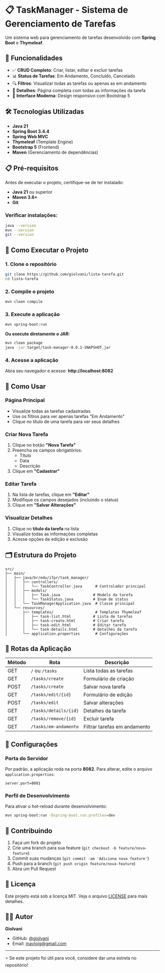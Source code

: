 # 📋 TaskManager - Sistema de Gerenciamento de Tarefas

Um sistema web para gerenciamento de tarefas desenvolvido com **Spring Boot** e **Thymeleaf**.

## 🚀 Funcionalidades

- ✅ **CRUD Completo**: Criar, listar, editar e excluir tarefas
- 📊 **Status de Tarefas**: Em Andamento, Concluído, Cancelado
- 🔍 **Filtros**: Visualizar todas as tarefas ou apenas as em andamento
- 📄 **Detalhes**: Página completa com todas as informações da tarefa
- 🎨 **Interface Moderna**: Design responsivo com Bootstrap 5

## 🛠️ Tecnologias Utilizadas

- **Java 21**
- **Spring Boot 3.4.4**
- **Spring Web MVC**
- **Thymeleaf** (Template Engine)
- **Bootstrap 5** (Frontend)
- **Maven** (Gerenciamento de dependências)

## 📋 Pré-requisitos

Antes de executar o projeto, certifique-se de ter instalado:

- **Java 21** ou superior
- **Maven 3.6+**
- **Git**

### Verificar instalações:
```bash
java --version
mvn --version
git --version
```

## 🚀 Como Executar o Projeto

### 1. Clone o repositório
```bash
git clone https://github.com/giolvani/lista-tarefa.git
cd lista-tarefa
```

### 2. Compile o projeto
```bash
mvn clean compile
```

### 3. Execute a aplicação
```bash
mvn spring-boot:run
```

**Ou execute diretamente o JAR:**
```bash
mvn clean package
java -jar target/task-manager-0.0.1-SNAPSHOT.jar
```

### 4. Acesse a aplicação
Abra seu navegador e acesse: **http://localhost:8082**

## 📱 Como Usar

### Página Principal
- Visualize todas as tarefas cadastradas
- Use os filtros para ver apenas tarefas "Em Andamento"
- Clique no título de uma tarefa para ver seus detalhes

### Criar Nova Tarefa
1. Clique no botão **"Nova Tarefa"**
2. Preencha os campos obrigatórios:
   - Título
   - Data
   - Descrição
3. Clique em **"Cadastrar"**

### Editar Tarefa
1. Na lista de tarefas, clique em **"Editar"**
2. Modifique os campos desejados (incluindo o status)
3. Clique em **"Salvar Alterações"**

### Visualizar Detalhes
1. Clique no **título da tarefa** na lista
2. Visualize todas as informações completas
3. Acesse opções de edição e exclusão

## 🗂️ Estrutura do Projeto

```
src/
├── main/
│   ├── java/br/edu/ifpr/task_manager/
│   │   ├── controllers/
│   │   │   └── TaskController.java      # Controlador principal
│   │   ├── models/
│   │   │   ├── Task.java               # Modelo da tarefa
│   │   │   └── TaskStatus.java         # Enum de status
│   │   └── TaskManagerApplication.java  # Classe principal
│   └── resources/
│       ├── templates/                   # Templates Thymeleaf
│       │   ├── task-list.html          # Lista de tarefas
│       │   ├── task-create.html        # Criar tarefa
│       │   ├── task-edit.html          # Editar tarefa
│       │   └── task-details.html       # Detalhes da tarefa
│       └── application.properties       # Configurações
```

## 🎯 Rotas da Aplicação

| Método | Rota | Descrição |
|--------|------|-----------|
| GET | `/` ou `/tasks` | Lista todas as tarefas |
| GET | `/tasks/create` | Formulário de criação |
| POST | `/tasks/create` | Salvar nova tarefa |
| GET | `/tasks/edit/{id}` | Formulário de edição |
| POST | `/tasks/edit` | Salvar alterações |
| GET | `/tasks/details/{id}` | Detalhes da tarefa |
| GET | `/tasks/remove/{id}` | Excluir tarefa |
| GET | `/tasks/em-andamento` | Filtrar tarefas em andamento |

## 🔧 Configurações

### Porta do Servidor
Por padrão, a aplicação roda na porta **8082**. Para alterar, edite o arquivo `application.properties`:

```properties
server.port=8081
```

### Perfil de Desenvolvimento
Para ativar o hot-reload durante desenvolvimento:

```bash
mvn spring-boot:run -Dspring-boot.run.profiles=dev
```

## 🤝 Contribuindo

1. Faça um fork do projeto
2. Crie uma branch para sua feature (`git checkout -b feature/nova-feature`)
3. Commit suas mudanças (`git commit -am 'Adiciona nova feature'`)
4. Push para a branch (`git push origin feature/nova-feature`)
5. Abra um Pull Request

## 📝 Licença

Este projeto está sob a licença MIT. Veja o arquivo [LICENSE](LICENSE) para mais detalhes.

## 👨‍💻 Autor

**Giolvani**
- GitHub: [@giolvani](https://github.com/giolvani)
- Email: inavloig@gmail.com

---

⭐ Se este projeto foi útil para você, considere dar uma estrela no repositório!
